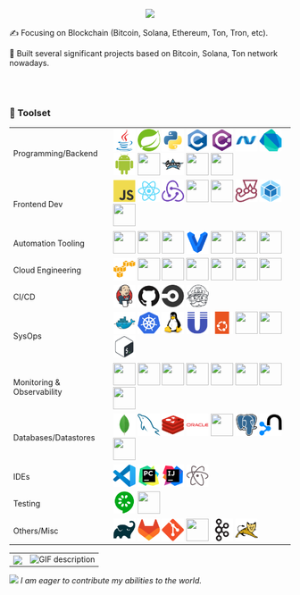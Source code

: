 <!--
**every821/every821** is a ✨ _special_ ✨ repository because its `README.md` (this file) appears on your GitHub profile.

Here are some ideas to get you started:

- 🔭 I’m currently working on ...
- 🌱 I’m currently learning ...
- 👯 I’m looking to collaborate on ...
- 🤔 I’m looking for help with ...
- 💬 Ask me about ...
- 📫 How to reach me: ...
- 😄 Pronouns: ...
- ⚡ Fun fact: ...
-->
<p align="center">
    <a href="https://github.com/DenverCoder1/readme-typing-svg">
    <img src="https://readme-typing-svg.demolab.com/?lines=Senior%20Blockchain%20developer;Senior%20Full-Stack%20developer;Over%2010%2B%20years%20of%20experience;Always%20learning%20new%20things&font=Fira%20Code&center=true&font-weight: bold&width=440&height=45&color=b49c94&vCenter=true&size=26"/></a>
</p>

<p>✍ Focusing on Blockchain (Bitcoin, Solana, Ethereum, Ton, Tron, etc).</p>
<p>🌱 Built several significant projects based on Bitcoin, Solana, Ton network nowadays.</p>

<br>
<br>

### 👋 Toolset
<table style='width:100%;'>
    <tr>
        <td>Programming/Backend</td>
        <td>
            <a href="#"><img src="https://github.com/devicons/devicon/blob/v2.13.0/icons/java/java-original.svg" width="40" height="40"/></a>
            <a href="#"><img src="https://github.com/devicons/devicon/blob/v2.13.0/icons/spring/spring-original.svg" width="40" height="40"/></a>
            <a href="#"><img src="https://github.com/devicons/devicon/blob/v2.13.0/icons/python/python-original.svg" width="40" height="40"/></a>
            <a href="#"><img src="https://github.com/devicons/devicon/blob/v2.13.0/icons/c/c-original.svg" width="40" height="40"/></a>
            <a href="#"><img src="https://github.com/devicons/devicon/blob/v2.13.0/icons/csharp/csharp-original.svg" width="40" height="40"/></a>
            <a href="#"><img src="https://github.com/devicons/devicon/blob/v2.13.0/icons/dot-net/dot-net-original.svg" width="40" height="40"/></a>
            <a href="#"><img src="https://github.com/devicons/devicon/blob/v2.13.0/icons/dart/dart-original.svg" width="40" height="40"/></a>
            <a href="#"><img src="https://github.com/devicons/devicon/blob/v2.13.0/icons/android/android-original.svg" width="40" height="40"/></a>
            <a href="#"><img src="https://www.vectorlogo.zone/logos/kotlinlang/kotlinlang-icon.svg" width="40" height="40"/></a>
            <a href="#"><img src="https://github.com/devicons/devicon/blob/v2.13.0/icons/groovy/groovy-original.svg" width="40" height="40"/></a>
            <a href="#"><img src="https://www.vectorlogo.zone/logos/pocoo_flask/pocoo_flask-icon.svg" width="40" height="40"/></a>
            <a href="#"><img src="https://www.vectorlogo.zone/logos/golang/golang-official.svg" width="40" height="40"/></a>
        </td>
    </tr>
     <tr>
        <td>Frontend Dev</td>
        <td>
            <a href="#"><img src="https://github.com/devicons/devicon/blob/v2.13.0/icons/javascript/javascript-original.svg" width="40" height="40"/></a>
            <a href="#"><img src="https://github.com/devicons/devicon/blob/v2.13.0/icons/react/react-original.svg" width="40" height="40"/></a>
            <a href="#"><img src="https://github.com/devicons/devicon/blob/v2.13.0/icons/redux/redux-original.svg" width="40" height="40"/></a>
            <a href="#"><img src="https://www.vectorlogo.zone/logos/yeoman/yeoman-icon.svg" width="40" height="40"/></a>
            <a href="#"><img src="https://www.vectorlogo.zone/logos/npmjs/npmjs-icon.svg" width="40" height="40"/></a>
            <a href="#"><img src="https://github.com/devicons/devicon/blob/v2.13.0/icons/jest/jest-plain.svg" width="40" height="40"/></a>
            <a href="#"><img src="https://github.com/devicons/devicon/blob/v2.13.0/icons/webpack/webpack-original.svg" width="40" height="40"/></a>
            <a href="#"><img src="https://www.vectorlogo.zone/logos/sass-lang/sass-lang-icon.svg" width="40" height="40"/></a>
        </td>
    </tr>
    <tr>
        <td>Automation Tooling</td>
        <td>
            <a href="#"><img src="https://www.vectorlogo.zone/logos/terraformio/terraformio-icon.svg" width="40" height="40"/></a>
            <a href="#"><img src="https://www.vectorlogo.zone/logos/packerio/packerio-icon.svg" width="40" height="40"/></a>
            <a href="#"><img src="https://www.vectorlogo.zone/logos/ansible/ansible-icon.svg" width="40" height="40"/></a>
            <a href="#"><img src="https://github.com/devicons/devicon/blob/v2.13.0/icons/vagrant/vagrant-original.svg" width="40" height="40"/></a>
            <a href="#"><img src="https://www.vectorlogo.zone/logos/chefio/chefio-icon.svg" width="40" height="40"/></a>
            <a href="#"><img src="https://www.vectorlogo.zone/logos/jfrog/jfrog-icon.svg" width="40" height="40"/></a>
            <a href="#"><img src="https://www.vectorlogo.zone/logos/nginx/nginx-icon.svg" width="40" height="40"/></a>
        </td>
    </tr>
    <tr>
        <td>Cloud Engineering</td>
        <td>
            <a href="#"><img src="https://github.com/devicons/devicon/blob/v2.13.0/icons/amazonwebservices/amazonwebservices-original.svg" width="40" height="40"/></a>
            <a href="#"><img src="https://www.vectorlogo.zone/logos/amazon_cloudformation/amazon_cloudformation-icon.svg" width="40" height="40"/></a>
            <a href="#"><img src="https://www.vectorlogo.zone/logos/amazon_eks/amazon_eks-icon.svg" width="40" height="40"/></a>
            <a href="#"><img src="https://www.vectorlogo.zone/logos/amazon_ecs/amazon_ecs-icon.svg" width="40" height="40"/></a>
            <a href="#"><img src="https://www.vectorlogo.zone/logos/amazon_elasticcontainer/amazon_elasticcontainer-icon.svg" width="40" height="40"/></a>
            <a href="#"><img src="https://www.vectorlogo.zone/logos/amazon_cloudwatch/amazon_cloudwatch-icon.svg" width="40" height="40"/></a>
            <a href="#"><img src="https://www.vectorlogo.zone/logos/serverless/serverless-icon.svg" width="40" height="40"/></a>
            <!-- <a href="#"><img src=""/></a>
            <a href="#"><img src=""/></a> -->
        </td>
    </tr>
    <tr>
        <td>CI/CD</td>
        <td>
            <a href="#"><img src="https://github.com/devicons/devicon/blob/v2.13.0/icons/jenkins/jenkins-original.svg" width="40" height="40"/></a>
            <a href="#"><img src="https://github.com/devicons/devicon/blob/v2.13.0/icons/github/github-original.svg" width="40" height="40"/></a>
            <a href="#"><img src="https://github.com/devicons/devicon/blob/v2.13.0/icons/circleci/circleci-plain.svg" width="40" height="40"/></a>
            <a href="#"><img src="https://github.com/devicons/devicon/blob/v2.13.0/icons/travis/travis-plain.svg" width="40" height="40"/></a>
        </td>
    </tr>
    <tr>
        <td>SysOps</td>
        <td>
            <a href="#"><img src="https://github.com/devicons/devicon/blob/v2.13.0/icons/docker/docker-original.svg" width="40" height="40"/></a>
            <a href="#"><img src="https://github.com/devicons/devicon/blob/v2.13.0/icons/kubernetes/kubernetes-plain.svg" width="40" height="40"/></a>
            <a href="#"><img src="https://github.com/devicons/devicon/blob/v2.13.0/icons/linux/linux-original.svg" width="40" height="40"/></a>
            <a href="#"><img src="https://github.com/devicons/devicon/blob/v2.13.0/icons/unix/unix-original.svg" width="40" height="40"/></a>
            <a href="#"><img src="https://github.com/devicons/devicon/blob/v2.13.0/icons/ubuntu/ubuntu-plain.svg" width="40" height="40"/></a>
            <a href="#"><img src="https://www.vectorlogo.zone/logos/servicenow/servicenow-icon.svg" width="40" height="40"/></a>
            <a href="#"><img src="https://www.vectorlogo.zone/logos/pagerduty/pagerduty-icon.svg" width="40" height="40"/></a>
            <a href="#"><img src="https://github.com/devicons/devicon/blob/v2.13.0/icons/bash/bash-original.svg" width="40" height="40"/></a>
        </td>
    </tr>
    <tr>
        <td>Monitoring & Observability</td>
        <td>
            <a href="#"><img src="https://www.vectorlogo.zone/logos/splunk/splunk-icon.svg" width="40" height="40"/></a>
            <a href="#"><img src="https://www.vectorlogo.zone/logos/datadoghq/datadoghq-icon.svg" width="40" height="40"/></a>
            <a href="#"><img src="https://www.vectorlogo.zone/logos/elastic/elastic-icon.svg" width="40" height="40"/></a>
            <a href="#"><img src="https://www.vectorlogo.zone/logos/elasticco_logstash/elasticco_logstash-icon.svg" width="40" height="40"/></a>
            <a href="#"><img src="https://www.vectorlogo.zone/logos/elasticco_kibana/elasticco_kibana-icon.svg" width="40" height="40"/></a>
            <a href="#"><img src="https://www.vectorlogo.zone/logos/appdynamics/appdynamics-icon.svg" width="40" height="40"/></a>
            <a href="#"><img src="https://www.vectorlogo.zone/logos/prometheusio/prometheusio-icon.svg" width="40" height="40"/></a>
            <a href="#"><img src="https://www.vectorlogo.zone/logos/sumologic/sumologic-icon.svg" width="40" height="40"/></a>
        </td>
    </tr>
    <tr>
        <td>Databases/Datastores</td>
        <td>
            <a href="#"><img src="https://github.com/devicons/devicon/blob/v2.13.0/icons/mongodb/mongodb-original.svg" width="40" height="40"/></a>
            <a href="#"><img src="https://github.com/devicons/devicon/blob/v2.13.0/icons/mysql/mysql-original.svg" width="40" height="40"/></a>
            <a href="#"><img src="https://github.com/devicons/devicon/blob/v2.13.0/icons/redis/redis-original.svg" width="40" height="40"/></a>
            <a href="#"><img src="https://github.com/devicons/devicon/blob/v2.13.0/icons/oracle/oracle-original.svg" width="40" height="40"/></a>
            <a href="#"><img src="https://www.vectorlogo.zone/logos/apache_cassandra/apache_cassandra-icon.svg" width="40" height="40"/></a>
            <a href="#"><img src="https://github.com/devicons/devicon/blob/v2.13.0/icons/postgresql/postgresql-original.svg" width="40" height="40"/></a>
            <a href="#"><img src="https://github.com/devicons/devicon/blob/v2.13.0/icons/neo4j/neo4j-original.svg" width="40" height="40"/></a>
            <a href="#"><img src="https://www.vectorlogo.zone/logos/snowflake/snowflake-icon.svg" width="40" height="40"/></a>
        </td>
    </tr>
    <tr>
        <td>IDEs</td>
        <td>
            <a href="#"><img src="https://github.com/devicons/devicon/blob/v2.13.0/icons/vscode/vscode-original.svg" width="40" height="40"/></a>
            <a href="#"><img src="https://github.com/devicons/devicon/blob/v2.13.0/icons/pycharm/pycharm-original.svg" width="40" height="40"/></a>
            <a href="#"><img src="https://github.com/devicons/devicon/blob/v2.13.0/icons/intellij/intellij-original.svg" width="40" height="40"/></a>
            <a href="#"><img src="https://github.com/devicons/devicon/blob/v2.13.0/icons/atom/atom-original.svg" width="40" height="40"/></a>
            <!-- <a href="#"><img src="https://worldvectorlogo.com/download/sublime-text.svg"/></a> -->
        </td>
    </tr>
    <tr>
        <td>Testing</td>
        <td>
            <a href="#"><img src="https://github.com/devicons/devicon/blob/v2.13.0/icons/cucumber/cucumber-plain.svg" width="40" height="40"/></a>
            <a href="#"><img src="https://www.vectorlogo.zone/logos/philadelphiapact/philadelphiapact-icon.svg" width="40" height="40"/></a>
            <!-- <a href="#"><img src=""/></a>
            <a href="#"><img src=""/></a>
            <a href="#"><img src=""/></a> -->
        </td>
    </tr>
    <tr>
        <td>Others/Misc</td>
        <td>
            <a href="#"><img src="https://github.com/devicons/devicon/blob/v2.13.0/icons/gradle/gradle-plain.svg" width="40" height="40"/></a>
            <a href="#"><img src="https://github.com/devicons/devicon/blob/v2.13.0/icons/gitlab/gitlab-original.svg" width="40" height="40"/></a>
            <a href="#"><img src="https://github.com/devicons/devicon/blob/v2.13.0/icons/git/git-original.svg" width="40" height="40"/></a>
            <a href="#"><img src="https://www.vectorlogo.zone/logos/getpostman/getpostman-icon.svg" width="40" height="40"/></a>
            <a href="#"><img src="https://github.com/devicons/devicon/blob/v2.13.0/icons/apachekafka/apachekafka-original.svg" width="40" height="40"/></a>
            <a href="#"><img src="https://github.com/devicons/devicon/blob/v2.13.0/icons/tomcat/tomcat-original.svg" width="40" height="40"/></a>
            <!-- <a href="#"><img src=""/></a> -->
        </td>
    </tr>
</table>

<table>
    <tr>
        <td>
            <a href="#">
                <img height=600 align="center" src="https://github-readme-stats.vercel.app/api/top-langs?username=every821&layout=donut-vertical&langs_count=20&card_width=320" />
            </a>
        </td>
        <td>
            <picture>
              <source media="(prefers-color-scheme: dark)" srcset="./Skills_Animation_Dark.gif">
              <source media="(prefers-color-scheme: light)" srcset="./Skills_Animation_White.gif">
              <img align="left" alt="GIF description" src="./Skills_Animation_White.gif">
            </picture>
        </td>
    </tr>
</table>

<img src="https://media.giphy.com/media/LnQjpWaON8nhr21vNW/giphy.gif" width="60"> <em>I am eager to contribute my abilities to the world.</em>
